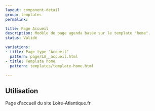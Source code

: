 ```yaml
---
layout: component-detail
group: templates
permalink:

title: Page Accueil
description: Modèle de page agenda basée sur le template "home".
status: Validé

variations:
- title: Page type "Accueil"
  pattern: page/LA__accueil.html
- title: Template home
  pattern: templates/template-home.html

---
```

## Utilisation

Page d'accueil du site Loire-Atlantique.fr
